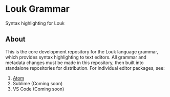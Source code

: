 # Louk Grammar
Syntax highlighting for Louk

## About
This is the core development repository for the Louk language grammar, which provides syntax highlighting to text editors. All grammar and metadata changes must be made in this repository, then built into standalone repositories for distribution. For individual editor packages, see:
1. [Atom](http://atom.io/package/language-louk)
2. Sublime (Coming soon)
3. VS Code (Coming soon)
